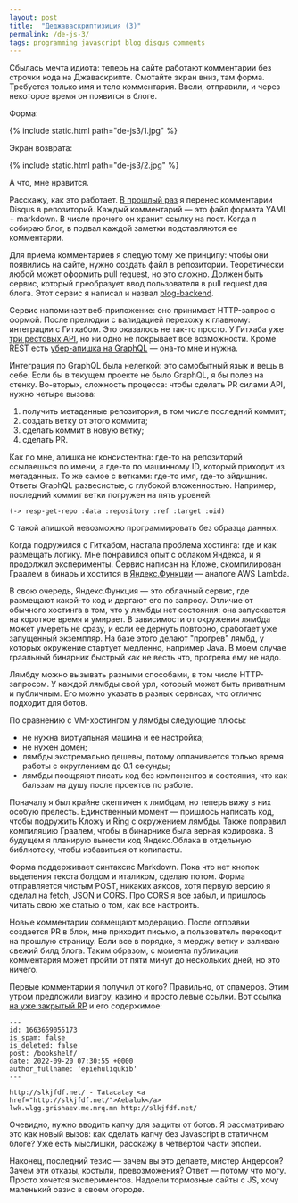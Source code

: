 ```yaml
---
layout: post
title:  "Деджаваскриптизиция (3)"
permalink: /de-js-3/
tags: programming javascript blog disqus comments
---
```


Сбылась мечта идиота: теперь на сайте работают комментарии без строчки кода на Джаваскрипте. Смотайте экран вниз, там форма. Требуется только имя и тело комментария. Ввели, отправили, и через некоторое время он появится в блоге.

Форма:

{% include static.html path="de-js3/1.jpg" %}

Экран возврата:

{% include static.html path="de-js3/2.jpg" %}

А что, мне нравится.

Расскажу, как это работает. [В прошлый раз](/de-js-2/) я перенес комментарии Disqus в репозиторий. Каждый комментарий — это файл формата YAML + markdown. В числе прочего он хранит ссылку на пост. Когда я собираю блог, в подвал каждой заметки подставляются ее комментарии.

[blog-backend]: https://github.com/igrishaev/blog-backend

Для приема комментариев я следую тому же принципу: чтобы они появились на сайте, нужно создать файл в репозитории. Теоретически любой может оформить pull request, но это сложно. Должен быть сервис, который преобразует ввод пользователя в pull request для блога. Этот сервис я написал и назвал [blog-backend][blog-backend].

[gh-rest]: https://docs.github.com/en/rest

[gh-graphql]: https://docs.github.com/en/graphql

Сервис напоминает веб-приложение: оно принимает HTTP-запрос с формой. После прелюдии с валидацией перехожу к главному: интеграции с Гитхабом. Это оказалось не так-то просто. У Гитхаба уже [три рестовых API][gh-rest], но ни одно не покрывает все возможности. Кроме REST есть [убер-апишка на GraphQL][gh-graphql] — она-то мне и нужна.

Интеграция по GraphQL была нелегкой: это самобытный язык и вещь в себе. Если бы в текущем проекте не было GraphQL, я бы полез на стенку. Во-вторых, сложность процесса: чтобы сделать PR силами API, нужно четыре вызова:

1. получить метаданные репозитория, в том числе последний коммит;
2. создать ветку от этого коммита;
3. сделать коммит в новую ветку;
4. сделать PR.

Как по мне, апишка не консистентна: где-то на репозиторий ссылаешься по имени, а где-то по машинному ID, который приходит из метаданных. То же самое с ветками: где-то имя, где-то айдишник. Ответы GraphQL развесистые, с глубокой вложенностью. Например, последний коммит ветки погружен на пять уровней:

~~~
(-> resp-get-repo :data :repository :ref :target :oid)
~~~

С такой апишкой невозможно программировать без образца данных.

[yc-func]: https://cloud.yandex.ru/docs/functions/concepts/

Когда подружился с Гитхабом, настала проблема хостинга: где и как размещать логику. Мне понравился опыт с облаком Яндекса, и я продолжил эксперименты. Сервис написан на Кложе, скомпилирован Граалем в бинарь и хостится в [Яндекс.Функции][yc-func] — аналоге AWS Lambda.

В свою очередь, Яндекс.Функция — это облачный сервис, где размещают какой-то код и дергают его по запросу. Отличие от обычного хостинга в том, что у лямбды нет состояния: она запускается на короткое время и умирает. В зависимости от окружения лямбда может умереть не сразу, и если ее дернуть повторно, сработает уже запущенный экземпляр. На базе этого делают "прогрев" лямбд, у которых окружение стартует медленно, например Java. В моем случае граальный бинарник быстрый как не весть что, прогрева ему не надо.

Лямбду можно вызывать разными способами, в том числе HTTP-запросом. У каждой лямбды свой урл, который может быть приватным и публичным. Его можно указать в разных сервисах, что отлично подходит для ботов.

По сравнению с VM-хостингом у лямбды следующие плюсы:

- не нужна виртуальная машина и ее настройка;
- не нужен домен;
- лямбды экстремально дешевы, потому оплачивается только время работы с округлением до 0.1 секунды;
- лямбды поощряют писать код без компонентов и состояния, что как бальзам на душу после проектов по работе.

Поначалу я был крайне скептичен к лямбдам, но теперь вижу в них особую прелесть. Единственный момент — пришлось написать код, чтобы подружить Кложу и Ring с окружением лямбды. Также поправил компиляцию Граалем, чтобы в бинарнике была верная кодировка. В будущем я планирую вынести код Яндекс.Облака в отдельную библиотеку, чтобы избавиться от копипасты.

Форма поддерживает синтаксис Markdown. Пока что нет кнопок выделения текста болдом и италиком, сделаю потом. Форма отправляется чистым POST, никаких аяксов, хотя первую версию я сделал на fetch, JSON и CORS. Про CORS я все забыл, и пришлось читать свою же статью о том, как все настроить.

Новые комментарии совмещают модерацию. После отправки создается PR в блок, мне приходит письмо, а пользователь переходит на прошлую страницу. Если все в порядке, я мерджу ветку и заливаю свежий билд блога. Таким образом, с момента публикации комментария может пройти от пяти минут до нескольких дней, но это ничего.

[pr-viagra]: https://github.com/igrishaev/blog/pull/120/files

Первые комментарии я получил от кого? Правильно, от спамеров. Этим утром предложили виагру, казино и просто левые ссылки. Вот ссылка [на уже закрытый RP][pr-viagra] и его содержимое:

~~~
---
id: 1663659055173
is_spam: false
is_deleted: false
post: /bookshelf/
date: 2022-09-20 07:30:55 +0000
author_fullname: 'epiehuliqukib'
---

http://slkjfdf.net/ - Tatacatay <a href="http://slkjfdf.net/">Aebaluk</a>
lwk.wlgg.grishaev.me.mrq.mn http://slkjfdf.net/
~~~

Очевидно, нужно вводить капчу для защиты от ботов. Я рассматриваю это как новый вызов: как сделать капчу без Javascript в статичном блоге? Уже есть мыслишки, расскажу в четвертой части эпопеи.

Наконец, последний тезис — зачем вы это делаете, мистер Андерсон? Зачем эти отказы, костыли, превозможения? Ответ — потому что могу. Просто хочется экспериментов. Надоели тормозные сайты с JS, хочу маленький оазис в своем огороде.
